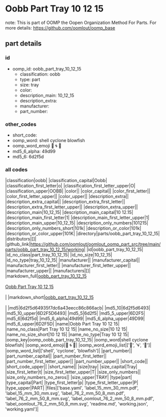 # Oobb Part Tray 10 12 15  

note: This is part of OOMP the Oopen Organization Method For Parts. For more details: https://github.com/oomlout/oomp_base

##  part details





### id
* oomp_id: oobb_part_tray_10_12_15
  * classification: oobb
  * type: part
  * size: tray
  * color: 
  * description_main: 10_12_15
  * description_extra: 
  * manufacturer: 
  * part_number: 

### other_codes
* short_code: 
* oomp_word: shell cyclone blowfish
* oomp_word_emoji :shell: :cyclone: :blowfish:
* md5_6_alpha: 49d99
* md5_6: 6d2f5d

### all codes 
|classification|oobb|
|classification_capital|Oobb|
|classification_first_letter|o|
|classification_first_letter_upper|O|
|classification_upper|OOBB|
|color||
|color_capital||
|color_first_letter||
|color_first_letter_upper||
|color_upper||
|description_extra||
|description_extra_capital||
|description_extra_first_letter||
|description_extra_first_letter_upper||
|description_extra_upper||
|description_main|10_12_15|
|description_main_capital|10 12.15|
|description_main_first_letter|1|
|description_main_first_letter_upper|1|
|description_main_upper|10_12_15|
|description_only_numbers|101215|
|description_only_numbers_short|101k|
|description_or_color|101k|
|description_or_color_upper|101K|
|directory|parts/oobb_part_tray_10_12_15|
|distributors|[]|
|github_link|https://github.com/oomlout/oomlout_oomp_part_src/tree/main/parts/oobb_part_tray_10_12_15/working|
|id|oobb_part_tray_10_12_15|
|id_no_class|part_tray_10_12_15|
|id_no_size|10_12_15|
|id_no_type|tray_10_12_15|
|manufacturer||
|manufacturer_capital||
|manufacturer_first_letter||
|manufacturer_first_letter_upper||
|manufacturer_upper||
|manufacturers|[]|
|markdown_full|[oobb_part_tray_10_12_15](https://github.com/oomlout/oomlout_oomp_part_src/tree/main/parts/oobb_part_tray_10_12_15/working)<br>[](https://github.com/oomlout/oomlout_oomp_part_src/tree/main/parts/oobb_part_tray_10_12_15/working)<br>[Oobb Part Tray 10 12 15](https://github.com/oomlout/oomlout_oomp_part_src/tree/main/parts/oobb_part_tray_10_12_15/working)<br><br>|
|markdown_short|[oobb_part_tray_10_12_15](https://github.com/oomlout/oomlout_oomp_part_src/tree/main/parts/oobb_part_tray_10_12_15/working)<br><br>|
|md5|6d2f5d64935f7dc6a43eecc86c866acb|
|md5_10|6d2f5d6493|
|md5_10_upper|6D2F5D6493|
|md5_5|6d2f5|
|md5_5_upper|6D2F5|
|md5_6|6d2f5d|
|md5_6_alpha|49d99|
|md5_6_alpha_upper|49D99|
|md5_6_upper|6D2F5D|
|name|Oobb Part Tray 10 12 15|
|name_no_class|Part Tray 10 12 15|
|name_no_size|10 12 15|
|name_no_size_short|10 12 15|
|name_no_type|Tray 10 12 15|
|oomp_key|oomp_oobb_part_tray_10_12_15|
|oomp_word|shell cyclone blowfish|
|oomp_word_emoji|:shell: :cyclone: :blowfish:|
|oomp_word_emoji_list|[':shell:', ':cyclone:', ':blowfish:']|
|oomp_word_list|['shell', 'cyclone', 'blowfish']|
|part_number||
|part_number_capital||
|part_number_first_letter||
|part_number_first_letter_upper||
|part_number_upper||
|short_code||
|short_code_upper||
|short_name||
|size|tray|
|size_capital|Tray|
|size_first_letter|t|
|size_first_letter_upper|T|
|size_only_numbers||
|size_only_numbers_no_zeros||
|size_upper|TRAY|
|type|part|
|type_capital|Part|
|type_first_letter|p|
|type_first_letter_upper|P|
|type_upper|PART|
|files|['base.yaml', 'label_15_mm_30_mm.pdf', 'label_15_mm_30_mm.svg', 'label_76_2_mm_50_8_mm.pdf', 'label_76_2_mm_50_8_mm.svg', 'label_oomlout_76_2_mm_50_8_mm.pdf', 'label_oomlout_76_2_mm_50_8_mm.svg', 'readme.md', 'working.json', 'working.yaml']|
